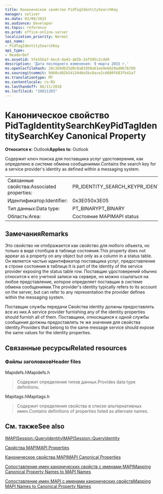```yaml
---
title: Каноническое свойство PidTagIdentitySearchKey
manager: soliver
ms.date: 03/09/2015
ms.audience: Developer
ms.topic: reference
ms.prod: office-online-server
localization_priority: Normal
api_name:
- PidTagIdentitySearchKey
api_type:
- HeaderDef
ms.assetid: 5fe55ba7-4ecd-4a43-ab5b-2ef595c2cdd9
description: 'Дата последнего изменения: 9 марта 2015 г.'
ms.openlocfilehash: 28c269db15d0c0a81950a61ee9e6629ad067b789
ms.sourcegitcommit: 9d60cd82b5413446e5bc8ace2cd689f683fb41a7
ms.translationtype: MT
ms.contentlocale: ru-RU
ms.lasthandoff: 06/11/2018
ms.locfileid: "19811203"
---
```

# <a name="pidtagidentitysearchkey-canonical-property"></a><span data-ttu-id="2feff-103">Каноническое свойство PidTagIdentitySearchKey</span><span class="sxs-lookup"><span data-stu-id="2feff-103">PidTagIdentitySearchKey Canonical Property</span></span>

  
  
<span data-ttu-id="2feff-104">**Относится к**: Outlook</span><span class="sxs-lookup"><span data-stu-id="2feff-104">**Applies to**: Outlook</span></span> 
  
<span data-ttu-id="2feff-105">Содержит ключ поиска для поставщика услуг удостоверения, как определено в системе обмена сообщениями.</span><span class="sxs-lookup"><span data-stu-id="2feff-105">Contains the search key for a service provider's identity as defined within a messaging system.</span></span> 
  
|||
|:-----|:-----|
|<span data-ttu-id="2feff-106">Связанные свойства:</span><span class="sxs-lookup"><span data-stu-id="2feff-106">Associated properties:</span></span>  <br/> |<span data-ttu-id="2feff-107">PR_IDENTITY_SEARCH_KEY</span><span class="sxs-lookup"><span data-stu-id="2feff-107">PR_IDENTITY_SEARCH_KEY</span></span>  <br/> |
|<span data-ttu-id="2feff-108">Идентификатор:</span><span class="sxs-lookup"><span data-stu-id="2feff-108">Identifier:</span></span>  <br/> |<span data-ttu-id="2feff-109">0x3E05</span><span class="sxs-lookup"><span data-stu-id="2feff-109">0x3E05</span></span>  <br/> |
|<span data-ttu-id="2feff-110">Тип данных:</span><span class="sxs-lookup"><span data-stu-id="2feff-110">Data type:</span></span>  <br/> |<span data-ttu-id="2feff-111">PT_BINARY</span><span class="sxs-lookup"><span data-stu-id="2feff-111">PT_BINARY</span></span>  <br/> |
|<span data-ttu-id="2feff-112">Область:</span><span class="sxs-lookup"><span data-stu-id="2feff-112">Area:</span></span>  <br/> |<span data-ttu-id="2feff-113">Состояние MAPI</span><span class="sxs-lookup"><span data-stu-id="2feff-113">MAPI status</span></span>  <br/> |
   
## <a name="remarks"></a><span data-ttu-id="2feff-114">Замечания</span><span class="sxs-lookup"><span data-stu-id="2feff-114">Remarks</span></span>

<span data-ttu-id="2feff-115">Это свойство не отображается как свойство для любого объекта, но только в виде столбцов в таблице состояния.</span><span class="sxs-lookup"><span data-stu-id="2feff-115">This property does not appear as a property on any object but only as a column in a status table.</span></span> <span data-ttu-id="2feff-116">Он является частью идентификатор поставщика услуг, предоставление в строке состояния в таблице.</span><span class="sxs-lookup"><span data-stu-id="2feff-116">It is part of the identity of the service provider exposing the status table row.</span></span> <span data-ttu-id="2feff-117">Поставщик удостоверений обычно относится к его учетной записи на сервере, но можно ссылаться на любое представление, которое определяет поставщик в системе обмена сообщениями.</span><span class="sxs-lookup"><span data-stu-id="2feff-117">The provider's identity typically refers to its account on the server, but can refer to any representation the provider defines within the messaging system.</span></span> 
  
<span data-ttu-id="2feff-118">Поставщик службы передачи Свойства identity должны предоставлять все из них.</span><span class="sxs-lookup"><span data-stu-id="2feff-118">A service provider furnishing any of the identity properties should furnish all of them.</span></span> <span data-ttu-id="2feff-119">Поставщики, относящихся к одной службы сообщения должны предоставлять те же значения для свойства identity.</span><span class="sxs-lookup"><span data-stu-id="2feff-119">Providers that belong to the same message service should expose the same values for the identity properties.</span></span> 
  
## <a name="related-resources"></a><span data-ttu-id="2feff-120">Связанные ресурсы</span><span class="sxs-lookup"><span data-stu-id="2feff-120">Related resources</span></span>

### <a name="header-files"></a><span data-ttu-id="2feff-121">Файлы заголовков</span><span class="sxs-lookup"><span data-stu-id="2feff-121">Header files</span></span>

<span data-ttu-id="2feff-122">Mapidefs.h</span><span class="sxs-lookup"><span data-stu-id="2feff-122">Mapidefs.h</span></span>
  
> <span data-ttu-id="2feff-123">Содержит определения типов данных.</span><span class="sxs-lookup"><span data-stu-id="2feff-123">Provides data type definitions.</span></span>
    
<span data-ttu-id="2feff-124">Mapitags.h</span><span class="sxs-lookup"><span data-stu-id="2feff-124">Mapitags.h</span></span>
  
> <span data-ttu-id="2feff-125">Содержит определения свойства в списке альтернативных имен.</span><span class="sxs-lookup"><span data-stu-id="2feff-125">Contains definitions of properties listed as alternate names.</span></span>
    
## <a name="see-also"></a><span data-ttu-id="2feff-126">См. также</span><span class="sxs-lookup"><span data-stu-id="2feff-126">See also</span></span>



[<span data-ttu-id="2feff-127">IMAPISession::QueryIdentity</span><span class="sxs-lookup"><span data-stu-id="2feff-127">IMAPISession::QueryIdentity</span></span>](imapisession-queryidentity.md)


[<span data-ttu-id="2feff-128">Свойства MAPI</span><span class="sxs-lookup"><span data-stu-id="2feff-128">MAPI Properties</span></span>](mapi-properties.md)
  
[<span data-ttu-id="2feff-129">Каноническое свойства MAPI</span><span class="sxs-lookup"><span data-stu-id="2feff-129">MAPI Canonical Properties</span></span>](mapi-canonical-properties.md)
  
[<span data-ttu-id="2feff-130">Сопоставление имен канонических свойств с именами MAPI</span><span class="sxs-lookup"><span data-stu-id="2feff-130">Mapping Canonical Property Names to MAPI Names</span></span>](mapping-canonical-property-names-to-mapi-names.md)
  
[<span data-ttu-id="2feff-131">Сопоставление имен MAPI с именами канонических свойств</span><span class="sxs-lookup"><span data-stu-id="2feff-131">Mapping MAPI Names to Canonical Property Names</span></span>](mapping-mapi-names-to-canonical-property-names.md)

